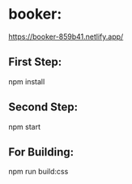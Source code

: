 # booker:
https://booker-859b41.netlify.app/

## First Step:
npm install

## Second Step:
npm start

## For Building:
npm run build:css

